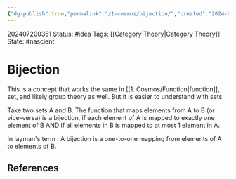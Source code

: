 ```yaml
---
{"dg-publish":true,"permalink":"/1-cosmos/bijection/","created":"2024-08-31T23:47:14.807-04:00","updated":"2024-07-20T03:51:09.808-04:00"}
---
```


202407200351
Status: #idea
Tags: [[Category Theory\|Category Theory]]
State: #nascient
# Bijection

This is a concept that works the same in [[1. Cosmos/Function\|function]], set, and likely group theory as well. But it is easier to understand with sets.

Take two sets A and B.
The function that maps elements from A to B (or vice-versa) is a bijection, if each element of A is mapped to exactly one element of B AND if all elements in B is mapped to at most 1 element in A.

In layman's term : A bijection is a one-to-one mapping from elements of A to elements of B.

## References
